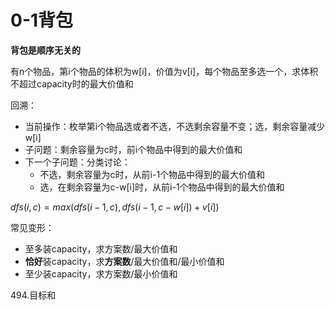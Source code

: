# 0-1背包

**背包是顺序无关的**

有n个物品，第i个物品的体积为w[i]，价值为v[i]，每个物品至多选一个，求体积不超过capacity时的最大价值和

回溯：

- 当前操作：枚举第i个物品选或者不选，不选剩余容量不变；选，剩余容量减少w[i]
- 子问题：剩余容量为c时，前i个物品中得到的最大价值和
- 下一个子问题：分类讨论：
  - 不选，剩余容量为c时，从前i-1个物品中得到的最大价值和
  - 选，在剩余容量为c-w[i]时，从前i-1个物品中得到的最大价值和

$dfs(i,c)=max(dfs(i-1,c),dfs(i-1,c-w[i])+v[i])$

常见变形：

- 至多装capacity，求方案数/最大价值和
- **恰好**装capacity，求**方案数**/最大价值和/最小价值和
- 至少装capacity，求方案数/最小价值和

494.目标和
